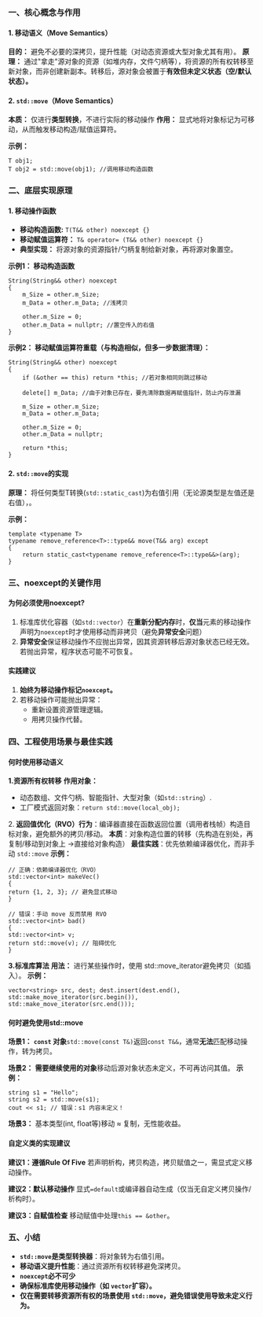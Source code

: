 ### 一、核心概念与作用

#### **1. 移动语义（Move Semantics）**
**目的：** 避免不必要的深拷贝，提升性能（对动态资源或大型对象尤其有用）。
**原理：** 通过"拿走"源对象的资源（如堆内存，文件勺柄等），将资源的所有权转移至新对象，而非创建新副本。转移后，源对象会被置于**有效但未定义状态（空/默认状态）。**

#### **2. `std::move`（Move Semantics）**
**本质：** 仅进行**类型转换**，不进行实际的移动操作
**作用：** 显式地将对象标记为可移动，从而触发移动构造/赋值运算符。

**示例：**
```
T obj1;
T obj2 = std::move(obj1); //调用移动构造函数
```

### 二、底层实现原理
#### **1. 移动操作函数**
- **移动构造函数:** `T(T&& other) noexcept {}`
- **移动赋值运算符：** `T& operator= (T&& other) noexcept {}`
- **典型实现：** 将源对象的资源指针/勺柄复制给新对象，再将源对象置空。

**示例1： 移动构造函数**
```
String(String&& other) noexcept
{
	m_Size = other.m_Size;
	m_Data = other.m_Data; //浅拷贝
	
	other.m_Size = 0; 
	other.m_Data = nullptr; //置空传入的右值
}
```

**示例2： 移动赋值运算符重载（与构造相似，但多一步数据清理）：**
```
String(String&& other) noexcept
{
	if (&other == this) return *this; //若对象相同则跳过移动

	delete[] m_Data; //由于对象已存在，要先清除数据再赋值指针，防止内存泄漏
	
	m_Size = other.m_Size;
	m_Data = other.m_Data;
	
	other.m_Size = 0;
	other.m_Data = nullptr;

	return *this;
}
```

#### **2. `std::move`的实现**
**原理：** 将任何类型T转换(`std::static_cast`)为右值引用（无论源类型是左值还是右值），。

**示例：**
```
template <typename T>
typename remove_reference<T>::type&& move(T&& arg) except
{
	return static_cast<typename remove_reference<T>::type&&>(arg);
}
```

### 三、noexcept的关键作用
#### 为何必须使用noexcept?
1. 标准库优化容器（如`std::vector`）在**重新分配内存**时，**仅当**元素的移动操作声明为`noexcept`时才使用移动而非拷贝（避免**异常安全**问题）
2. **异常安全**保证移动操作不应抛出异常，因其资源转移后源对象状态已经无效。若抛出异常，程序状态可能不可恢复。
#### 实践建议
1. **始终为移动操作标记`noexcept`。**
2. 若移动操作可能抛出异常：
	- 重新设置资源管理逻辑。
	- 用拷贝操作代替。
### 四、工程使用场景与最佳实践
#### 何时使用移动语义

**1.资源所有权转移**
**作用对象：**
- 动态数组、文件勺柄、智能指针、大型对象（如`std::string`）.
- 工厂模式返回对象：`return std::move(local_obj);`

2.​**​ 返回值优化（RVO）​**
**行为​**​：编译器直接在函数返回位置（调用者栈帧）构造目标对象，避免额外的拷贝/移动。
**本质​**​：对象构造位置的转移（先构造在别处，再复制/移动到对象上 ->直接给对象构造）
**最佳实践​**​：优先依赖编译器优化，而非手动 `std::move`
**示例：**
```
// 正确：依赖编译器优化（RVO） 
std::vector<int> makeVec() 
{ 
return {1, 2, 3}; // 避免显式移动 
} 

// 错误：手动 move 反而禁用 RVO 
std::vector<int> bad() 
{ 
std::vector<int> v; 
return std::move(v); // 阻碍优化 
}
```

**3.标准库算法**
**用法：** 进行某些操作时，使用 std::move_iterator避免拷贝（如插入）。
**示例：**
```
vector<string> src, dest; dest.insert(dest.end(), std::make_move_iterator(src.begin()), std::make_move_iterator(src.end()));
```
#### 何时避免使用std::move
**场景1：**
**`const` 对象**`std::move(const T&)`返回`const T&&`，通常**无法**匹配移动操作，转为拷贝。

**场景2：**
**需要继续使用的对象**移动后源对象状态未定义，不可再访问其值。
**示例：**
```
string s1 = "Hello"; 
string s2 = std::move(s1); 
cout << s1; // 错误：s1 内容未定义！
```

**场景3：**
基本类型(int, float等)移动 ≈ 复制，无性能收益。

#### 自定义类的实现建议
**建议1：遵循Rule Of Five**
若声明析构，拷贝构造，拷贝赋值之一，需显式定义移动操作。

**建议2：默认移动操作**
显式`=default`或编译器自动生成（仅当无自定义拷贝操作/析构时）。

**建议3：自赋值检查**
移动赋值中处理`this == &other`。

### 五、小结
- **`std::move`是类型转换器​**​：将对象转为右值引用。
- ​**​移动语义提升性能​**​：通过资源所有权转移避免深拷贝。
- ​**​`noexcept`必不可少​**​
- **确保标准库使用移动操作（如 `vector`扩容）。**
- ​**​仅在需要转移资源所有权的场景使用 `std::move`，避免错误使用导致未定义行为。**

>


